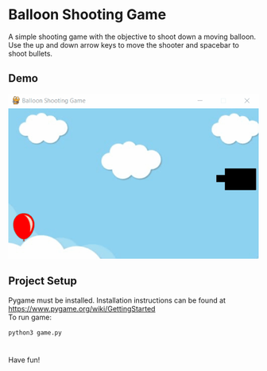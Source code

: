 # Balloon Shooting Game
A simple shooting game with the objective to shoot down a moving balloon. <br>
Use the up and down arrow keys to move the shooter and spacebar to shoot bullets.
## Demo
![game demo](https://github.com/eemanc/balloon_shooting_game/blob/main/game_demo.gif)
## Project Setup
Pygame must be installed. Installation instructions can be found at https://www.pygame.org/wiki/GettingStarted<br>
To run game:
```
python3 game.py
```
#
Have fun!
